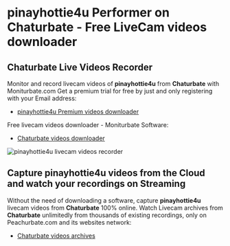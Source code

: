 # pinayhottie4u Performer on Chaturbate - Free LiveCam videos downloader

## Chaturbate Live Videos Recorder

Monitor and record livecam videos of **pinayhottie4u** from **Chaturbate** with Moniturbate.com
Get a premium trial for free by just and only registering with your Email address:
* [pinayhottie4u Premium videos downloader](https://moniturbate.com/request-demo-licence-key.html)

Free livecam videos downloader - Moniturbate Software:
* [Chaturbate videos downloader](https://moniturbate.com/moniturbate-download-software.html)

![pinayhottie4u livecam videos recorder](https://peachurnet.com/templates/moniturbate-software.png)


## Capture pinayhottie4u videos from the Cloud and watch your recordings on Streaming

Without the need of downloading a software, capture **pinayhottie4u** livecam videos from **Chaturbate** 100% online.
Watch Livecam archives from **Chaturbate** unlimitedly from thousands of existing recordings, only on Peachurbate.com and its websites network:
* [Chaturbate videos archives](https://peachurnet.com/)